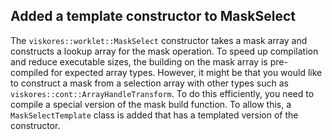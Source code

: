 ## Added a template constructor to MaskSelect

The `viskores::worklet::MaskSelect` constructor takes a mask array and
constructs a lookup array for the mask operation. To speed up compilation and
reduce executable sizes, the building on the mask array is pre-compiled for
expected array types. However, it might be that you would like to construct a
mask from a selection array with other types such as
`viskores::cont::ArrayHandleTransform`. To do this efficiently, you need to
compile a special version of the mask build function. To allow this, a
`MaskSelectTemplate` class is added that has a templated version of the
constructor.
